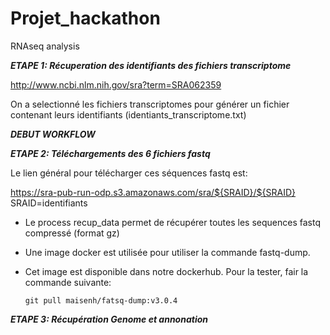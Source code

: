 # Projet_hackathon
RNAseq analysis

***ETAPE 1: Récuperation des identifiants des fichiers transcriptome***

http://www.ncbi.nlm.nih.gov/sra?term=SRA062359

On a selectionné les fichiers transcriptomes pour générer un fichier contenant leurs identifiants (identiants_transcriptome.txt)

*****************************************DEBUT WORKFLOW*****************************************

***ETAPE 2: Téléchargements des 6 fichiers fastq***

Le lien général pour télécharger ces séquences fastq est: 

https://sra-pub-run-odp.s3.amazonaws.com/sra/${SRAID}/${SRAID}
SRAID=identifiants 

* Le process recup_data permet de récupérer toutes les sequences fastq compressé (format gz)
* Une image docker est utilisée pour utiliser la commande fastq-dump. 
* Cet image est disponible dans notre dockerhub. Pour la tester, fair la commande suivante:


    `git pull maisenh/fatsq-dump:v3.0.4`

***ETAPE 3: Récupération Genome et annonation***






